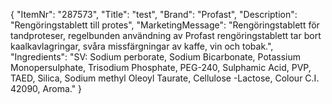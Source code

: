 {
  "ItemNr": "287573",
  "Title": "test",
  "Brand": "Profast",
  "Description": "Rengöringstablett till protes",
  "MarketingMessage": "Rengöringstablett för tandproteser, regelbunden användning av Profast rengöringstablett tar bort kaalkavlagringar, svåra missfärgningar av kaffe, vin och tobak.",
  "Ingredients": "SV: Sodium perborate, Sodium Bicarbonate, Potassium Monopersulphate, Trisodium Phosphate, PEG-240, Sulphamic Acid, PVP, TAED, Silica, Sodium methyl Oleoyl Taurate, Cellulose -Lactose, Colour C.I. 42090, Aroma."
}